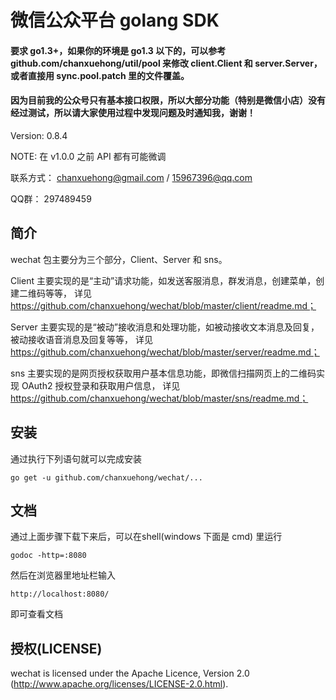 # 微信公众平台 golang SDK

#### 要求 go1.3+，如果你的环境是 go1.3 以下的，可以参考 github.com/chanxuehong/util/pool 来修改 client.Client 和 server.Server，或者直接用 sync.pool.patch 里的文件覆盖。

#### 因为目前我的公众号只有基本接口权限，所以大部分功能（特别是微信小店）没有经过测试，所以请大家使用过程中发现问题及时通知我，谢谢！

Version:   0.8.4

NOTE:      在 v1.0.0 之前 API 都有可能微调

联系方式： chanxuehong@gmail.com / 15967396@qq.com

QQ群：     297489459

## 简介
wechat 包主要分为三个部分，Client、Server 和 sns。

Client 主要实现的是“主动”请求功能，如发送客服消息，群发消息，创建菜单，创建二维码等等，
详见 https://github.com/chanxuehong/wechat/blob/master/client/readme.md；

Server 主要实现的是“被动”接收消息和处理功能，如被动接收文本消息及回复，被动接收语音消息及回复等等，
详见 https://github.com/chanxuehong/wechat/blob/master/server/readme.md；

sns    主要实现的是网页授权获取用户基本信息功能，即微信扫描网页上的二维码实现 OAuth2 授权登录和获取用户信息，
详见 https://github.com/chanxuehong/wechat/blob/master/sns/readme.md；

## 安装
通过执行下列语句就可以完成安装

	go get -u github.com/chanxuehong/wechat/...

## 文档
通过上面步骤下载下来后，可以在shell(windows 下面是 cmd) 里运行

	godoc -http=:8080
	
然后在浏览器里地址栏输入 

	http://localhost:8080/
	
即可查看文档

## 授权(LICENSE)

wechat is licensed under the Apache Licence, Version 2.0
(http://www.apache.org/licenses/LICENSE-2.0.html).